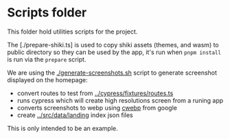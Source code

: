 # Scripts folder

This folder hold utilities scripts for the project.

The [./prepare-shiki.ts] is used to copy shiki assets (themes, and wasm)
to public directory so they can be used by the app,
it's run when `pnpm install` is run via the `prepare` script.

We are using the [./generate-screenshots.sh](./generate-screenshots.sh) script
to generate screenshot displayed on the homepage:

- convert routes to test from [../cypress/fixtures/routes.ts](../cypress/fixtures/routes.ts)
- runs cypress which will create high resolutions screen from a runing app
- converts screenshots to webp using [cwebp](https://developers.google.com/speed/webp/docs/cwebp) from google
- create [../src/data/landing](../src/data/landing) index json files

This is only intended to be an example.
